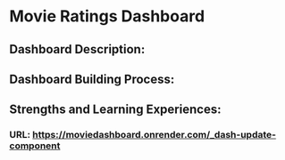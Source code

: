 # Movie Ratings Dashboard


## Dashboard Description:


## Dashboard Building Process:


## Strengths and Learning Experiences: 


### URL: https://moviedashboard.onrender.com/_dash-update-component
